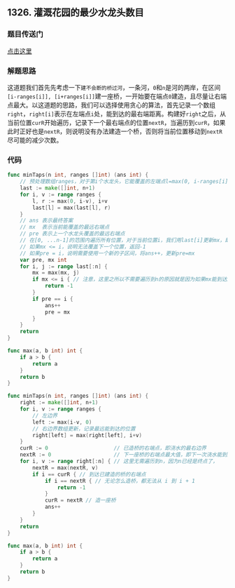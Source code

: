 ## 1326. 灌溉花园的最少水龙头数目

### 题目传送门

[点击这里](https://leetcode.cn/problems/minimum-number-of-taps-to-open-to-water-a-garden/)

### 解题思路

这道题我们首先先考虑一下`建不会断的桥过河`，一条河，`0`和`n`是河的两岸，在区间`[i-ranges[i]], [i+ranges[i]]`建一座桥，一开始要在端点`0`建造，且尽量让右端点最大。以这道题的思路，我们可以选择使用贪心的算法，首先记录一个数组`right`，`right[i]`表示在左端点`i`处，能到达的最右端距离。构建好`right`之后，从当前位置`curR`开始遍历，记录下一个最右端点的位置`nextR`，当遍历到`curR`，如果此时正好也是`nextR`，则说明没有办法建造一个桥，否则将当前位置移动到`nextR`尽可能的减少次数。

### 代码

```go
func minTaps(n int, ranges []int) (ans int) {
	// 预处理数组ranges，对于第i个水龙头，它能覆盖的左端点l=max(0, i-ranges[i])，右端点r=i+ranges[i]，更新维护。
	last := make([]int, n+1)
	for i, v := range ranges {
		l, r := max(0, i-v), i+v
		last[l] = max(last[l], r)
	}
	// ans 表示最终答案
	// mx  表示当前能覆盖的最远右端点
	// pre 表示上一个水龙头覆盖的最远右端点
	// 在[0, ...n-1]的范围内遍历所有位置，对于当前位置i，我们用last[i]更新mx，即mx=max(mx, last[i])
	// 如果mx <= i，说明无法覆盖下一个位置，返回-1
	// 如果pre = i，说明需要使用一个新的子区间，将ans++，更新pre=mx
	var pre, mx int
	for i, j := range last[:n] {
		mx = max(mx, j)
		if mx <= i { // 注意，这里之所以不需要遍历到n的原因就是因为如果mx能到达的最远距离<=n-1了，那在n-1的时候肯定不满足题意，而如果mx>n-1了，则不需要ans再多一次了。
			return -1
		}
		if pre == i {
			ans++
			pre = mx
		}
	}
	return
}

func max(a, b int) int {
	if a > b {
		return a
	}
	return b
}
```

```go
func minTaps(n int, ranges []int) (ans int) {
	right := make([]int, n+1)
	for i, v := range ranges {
		// 左边界
		left := max(i-v, 0)
		// 右边界数组更新，记录最远能到达的位置
		right[left] = max(right[left], i+v)
	}
	curR := 0                     // 已造桥的右端点，即浇水的最右边界
	nextR := 0                    // 下一座桥的右端点最大值，即下一次浇水能到达的最右边界
	for i, v := range right[:n] { // 这里无需遍历到n，因为n已经是终点了，
		nextR = max(nextR, v)
		if i == curR { // 到达已建造的桥的右端点
			if i == nextR { // 无论怎么造桥，都无法从 i 到 i + 1
				return -1
			}
			curR = nextR // 造一座桥
			ans++
		}
	}
	return
}

func max(a, b int) int {
	if a > b {
		return a
	}
	return b
}

```